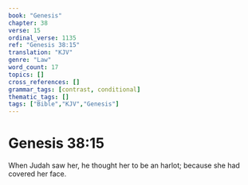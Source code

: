 ```yaml
---
book: "Genesis"
chapter: 38
verse: 15
ordinal_verse: 1135
ref: "Genesis 38:15"
translation: "KJV"
genre: "Law"
word_count: 17
topics: []
cross_references: []
grammar_tags: [contrast, conditional]
thematic_tags: []
tags: ["Bible","KJV","Genesis"]
---
```


# Genesis 38:15

When Judah saw her, he thought her to be an harlot; because she had covered her face.
